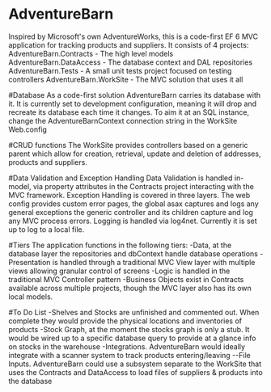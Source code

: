 # AdventureBarn

Inspired by Microsoft's own AdventureWorks, this is a code-first EF 6 MVC application for tracking products and suppliers. It consists of 4 projects:
AdventureBarn.Contracts - The high level models
AdventureBarn.DataAccess - The database context and DAL repositories
AdventureBarn.Tests - A small unit tests project focused on testing controllers
AdventureBarn.WorkSite - The MVC solution that uses it all

#Database
As a code-first solution AdventureBarn carries its database with it. It is currently set to development configuration, meaning it will drop and recreate its database each time it changes. 
To aim it at an SQL instance, change the AdventureBarnContext connection string in the WorkSite Web.config

#CRUD functions
The WorkSite provides controllers based on a generic parent which allow for creation, retrieval, update and deletion of addresses, products and suppliers.

#Data Validation and Exception Handling
Data Validation is handled in-model, via property attributes in the Contracts project interacting with the MVC framework.
Exception Handling is covered in three layers. The web config provides custom error pages, the global asax captures and logs any general exceptions the generic controller and its children capture and log any MVC process errors.
Logging is handled via log4net. Currently it is set up to log to a local file.

#Tiers
The application functions in the following tiers:
-Data, at the database layer the repositories and dbContext handle database operations
-Presentation is handled through a traditional MVC View layer with multiple views allowing granular control of screens 
-Logic is handled in the traditional MVC Controller pattern
-Business Objects exist in Contracts available across multiple projects, though the MVC layer also has its own local models.

#To Do List
-Shelves and Stocks are unfinished and commented out. When complete they would provide the physical locations and inventories of products
-Stock Graph, at the moment the stocks graph is only a stub. It would be wired up to a specific database query to provide at a glance info on stocks in the warehouse
-Integrations. AdventureBarn would ideally integrate with a scanner system to track products entering/leaving
--File Inputs. AdventureBarn could use a subsystem separate to the WorkSite that uses the Contracts and DataAccess to load files of suppliers & products into the database
